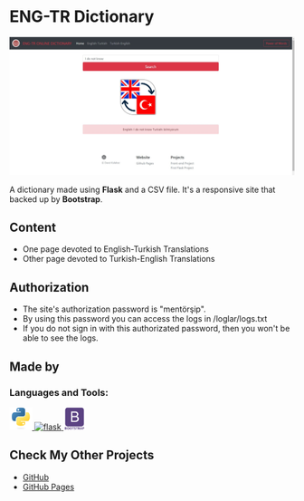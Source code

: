 
# ENG-TR Dictionary

<img src="/ENG_TR_2.jpg"></img>

A dictionary made using **Flask** and a CSV file. It's a responsive site that backed up by **Bootstrap**.

## Content
- One page devoted to English-Turkish Translations
- Other page devoted to Turkish-English Translations

## Authorization
- The site's authorization password is "mentörşip".
- By using this password you can access the logs in /loglar/logs.txt
- If you do not sign in with this authorizated password, then you won't be able to see the logs.



## Made by
<h3 align="left">Languages and Tools:</h3>
<p align="left"> 
   <a href="https://www.python.org" target="_blank"> <img src="https://raw.githubusercontent.com/devicons/devicon/master/icons/python/python-original.svg" alt="python" width="40" height="40"/> </a><a href="https://flask.palletsprojects.com/" target="_blank"> <img src="https://www.vectorlogo.zone/logos/pocoo_flask/pocoo_flask-icon.svg" alt="flask" width="40" height="40"/> </a> <a href="https://getbootstrap.com" target="_blank"> <img src="https://raw.githubusercontent.com/devicons/devicon/master/icons/bootstrap/bootstrap-plain-wordmark.svg" alt="bootstrap" width="40" height="40"/> </a></p>

## Check My Other Projects
- <a href="https://github.com/davutkulaksiz">GitHub</a>
- <a href="https://davutkulaksiz.github.io/">GitHub Pages</a>

